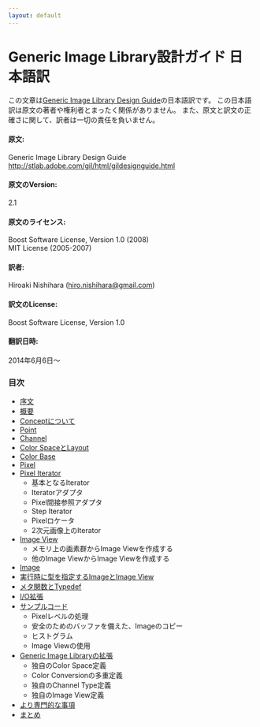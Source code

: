 ```yaml
---
layout: default
---
```


<!--
          Copyright Hiroaki Nishihara 2014.
 Distributed under the Boost Software License, Version 1.0.
    (See accompanying file LICENSE_1_0.txt or copy at
          http://www.boost.org/LICENSE_1_0.txt)
-->

# Generic Image Library設計ガイド 日本語訳

この文章は[Generic Image Library Design Guide](http://stlab.adobe.com/gil/html/gildesignguide.html)の日本語訳です。
この日本語訳は原文の著者や権利者とまったく関係がありません。
また、原文と訳文の正確さに関して、訳者は一切の責任を負いません。

#### 原文:
Generic Image Library Design Guide  
<http://stlab.adobe.com/gil/html/gildesignguide.html>

#### 原文のVersion:
2.1

#### 原文のライセンス:
Boost Software License, Version 1.0 (2008)  
MIT License (2005-2007)

#### 訳者:
Hiroaki Nishihara (<hiro.nishihara@gmail.com>)

#### 訳文のLicense:
Boost Software License, Version 1.0

#### 翻訳日時:
2014年6月6日〜

### 目次

* [序文](src/section_00.html)
* [概要](src/section_01.html)
* [Conceptについて](src/section_02.html)
* [Point](src/section_03.html)
* [Channel](src/section_04.html)
* [Color SpaceとLayout](src/section_05.html)
* [Color Base](src/section_06.html)
* [Pixel](src/section_07.html)
* [Pixel Iterator](src/section_08.html)
    * 基本となるIterator
    * Iteratorアダプタ
    * Pixel間接参照アダプタ
    * Step Iterator
    * Pixelロケータ
    * 2次元画像上のIterator  
* [Image View](src/section_09.html)
    * メモリ上の画素群からImage Viewを作成する
    * 他のImage ViewからImage Viewを作成する
* [Image](src/section_10.html)
* [実行時に型を指定するImageとImage View](src/section_11.html)
* [メタ関数とTypedef](src/section_12.html)
* [I/O拡張](src/section_13.html)
* [サンプルコード](src/section_14.html)
    * Pixelレベルの処理
    * 安全のためのバッファを備えた、Imageのコピー
    * ヒストグラム
    * Image Viewの使用  
* [Generic Image Libraryの拡張](src/section_15.html)
    * 独自のColor Space定義  
    * Color Conversionの多重定義  
    * 独自のChannel Type定義  
    * 独自のImage View定義  
* [より専門的な事項](src/section_16.html)
* [まとめ](src/section_17.html)
